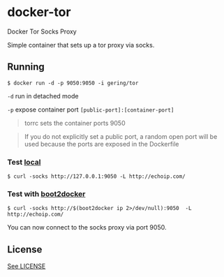 # docker-tor
Docker Tor Socks Proxy

Simple container that sets up a tor proxy via socks.

## Running

    $ docker run -d -p 9050:9050 -i gering/tor

`-d` run in detached mode

`-p` expose container port `[public-port]:[container-port]`
> torrc sets the container ports 9050

> If you do not explicitly set a public port, a random open port will be used because the ports are exposed in the Dockerfile


### Test [local](https://docs.docker.com/installation/)

    $ curl -socks http://127.0.0.1:9050 -L http://echoip.com/

### Test with [boot2docker](https://docs.docker.com/installation/mac/)

    $ curl -socks http://$(boot2docker ip 2>/dev/null):9050  -L http://echoip.com/

You can now connect to the socks proxy via port 9050.

## License

[See LICENSE](/LICENSE)
